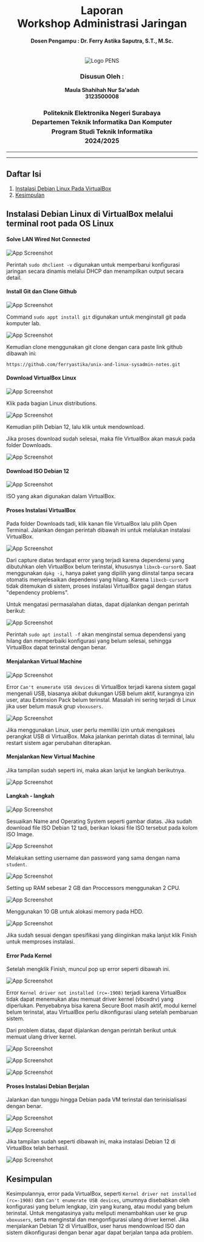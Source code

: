 <div align="center">
  <h1 style="text-align: center;font-weight: bold">Laporan<br>Workshop Administrasi Jaringan</h1>
  <h4 style="text-align: center;">Dosen Pengampu : Dr. Ferry Astika Saputra, S.T., M.Sc.</h4>
</div>
<br />
<div align="center">
  <img src="https://upload.wikimedia.org/wikipedia/id/4/44/Logo_PENS.png" alt="Logo PENS">
  <h3 style="text-align: center;">Disusun Oleh :</h3>
  <p style="text-align: center;">
    <strong>Maula Shahihah Nur Sa'adah</strong><br>
    <strong>3123500008</strong>
  </p>

<h3 style="text-align: center;line-height: 1.5">Politeknik Elektronika Negeri Surabaya<br>Departemen Teknik Informatika Dan Komputer<br>Program Studi Teknik Informatika<br>2024/2025</h3>
  <hr><hr>
</div>

## Daftar Isi

1. [Instalasi Debian Linux Pada VirtualBox](#instalasi-debian)
2. [Kesimpulan](#kesimpulan)

## Instalasi Debian Linux di VirtualBox melalui terminal root pada OS Linux

#### Solve LAN Wired Not Connected

![App Screenshot](img/solve-lan-wired.jpeg)

Perintah `sudo dhclient -v` digunakan untuk memperbarui konfigurasi jaringan secara dinamis melalui DHCP dan menampilkan output secara detail.

#### Install Git dan Clone Github

![App Screenshot](img/install-git.png)

Command `sudo appt install git` digunakan untuk menginstall git pada komputer lab.

![App Screenshot](img/git-clone.jpeg)

Kemudian clone menggunakan git clone dengan cara paste link github dibawah ini:

`https://github.com/ferryastika/unix-and-linux-sysadmin-notes.git`

#### Download VirtualBox Linux

![App Screenshot](img/buka-virtualbox-linux.png)

Klik pada bagian Linux distributions.

![App Screenshot](img/download-debian-12.png)

Kemudian pilih Debian 12, lalu klik untuk mendownload.

Jika proses download sudah selesai, maka file VirtualBox akan masuk pada folder Downloads.

![App Screenshot](img/folder-download.jpeg)

#### Download ISO Debian 12

![App Screenshot](img/download-iso-debian.png)

ISO yang akan digunakan dalam VirtualBox.

#### Proses Instalasi VirtualBox

Pada folder Downloads tadi, klik kanan file VirtualBox lalu pilih Open Terminal. Jalankan dengan perintah dibawah ini untuk melalukan instalasi VirtualBox.

![App Screenshot](img/install-virtualbox.png)

Dari capture diatas terdapat error yang terjadi karena dependensi yang dibutuhkan oleh VirtualBox belum terinstal, khususnya `libxcb-cursor0`. Saat menggunakan `dpkg -i`, hanya paket yang dipilih yang diinstal tanpa secara otomatis menyelesaikan dependensi yang hilang. Karena `libxcb-cursor0` tidak ditemukan di sistem, proses instalasi VirtualBox gagal dengan status "dependency problems".

Untuk mengatasi permasalahan diatas, dapat dijalankan dengan perintah berikut:

![App Screenshot](img/fixing-bug.png)

Perintah `sudo apt install -f` akan menginstal semua dependensi yang hilang dan memperbaiki konfigurasi yang belum selesai, sehingga VirtualBox dapat terinstal dengan benar.

#### Menjalankan Virtual Machine

![App Screenshot](img/cant-enumerate-usb.png)

Error `Can't enumerate USB devices` di VirtualBox terjadi karena sistem gagal mengenali USB, biasanya akibat dukungan USB belum aktif, kurangnya izin user, atau Extension Pack belum terinstal. Masalah ini sering terjadi di Linux jika user belum masuk grup `vboxusers`. 

![App Screenshot](img/sudo-usermod.jpeg)

Jika menggunakan Linux, user perlu memiliki izin untuk mengakses perangkat USB di VirtualBox. Maka jalankan perintah diatas di terminal, lalu restart sistem agar perubahan diterapkan.

#### Menjalankan New Virtual Machine

Jika tampilan sudah seperti ini, maka akan lanjut ke langkah berikutnya.

![App Screenshot](img/tampilan-awal.jpeg)

#### Langkah - langkah

![App Screenshot](img/langkah-1.png)

Sesuaikan Name and Operating System seperti gambar diatas. Jika sudah download file ISO Debian 12 tadi, berikan lokasi file ISO tersebut pada kolom ISO Image.

![App Screenshot](img/langkah-2.png)

Melakukan setting username dan password yang sama dengan nama `student`.

![App Screenshot](img/langkah-3.png)

Setting up RAM sebesar 2 GB dan Proccessors menggunakan 2 CPU.

![App Screenshot](img/langkah-4.png)

Menggunakan 10 GB untuk alokasi memory pada HDD.

![App Screenshot](img/langkah-5.png)

Jika sudah sesuai dengan spesifikasi yang diinginkan maka lanjut klik Finish untuk memproses instalasi.

#### Error Pada Kernel

Setelah mengklik Finish, muncul pop up error seperti dibawah ini.

![App Screenshot](img/error-kernel.png)

Error `Kernel driver not installed (rc=-1908)` terjadi karena VirtualBox tidak dapat menemukan atau memuat driver kernel (vboxdrv) yang diperlukan. Penyebabnya bisa karena Secure Boot masih aktif, modul kernel belum terinstal, atau VirtualBox perlu dikonfigurasi ulang setelah pembaruan sistem.

Dari problem diatas, dapat dijalankan dengan perintah berikut untuk memuat ulang driver kernel.

![App Screenshot](img/solving-error-1.png)

![App Screenshot](img/solving-error-2.png)

![App Screenshot](img/solving-error-3.png)

#### Proses Instalasi Debian Berjalan

Jalankan dan tunggu hingga Debian pada VM terinstal dan terinisialisasi dengan benar.

![App Screenshot](img/proses-install-software.jpeg)

![App Screenshot](img/proses-install-base-system.jpeg)

Jika tampilan sudah seperti dibawah ini, maka instalasi Debian 12 di VirtualBox telah berhasil.

![App Screenshot](img/finish.jpeg)

## Kesimpulan

Kesimpulannya, error pada VirtualBox, seperti `Kernel driver not installed (rc=-1908)` dan `Can't enumerate USB devices`, umumnya disebabkan oleh konfigurasi yang belum lengkap, izin yang kurang, atau modul yang belum terinstal. Untuk mengatasinya yaitu meliputi menambahkan user ke grup `vboxusers`, serta menginstal dan mengonfigurasi ulang driver kernel. Jika menjalankan Debian 12 di VirtualBox, user harus mendownload ISO dan sistem dikonfigurasi dengan benar agar dapat berjalan tanpa ada problem.